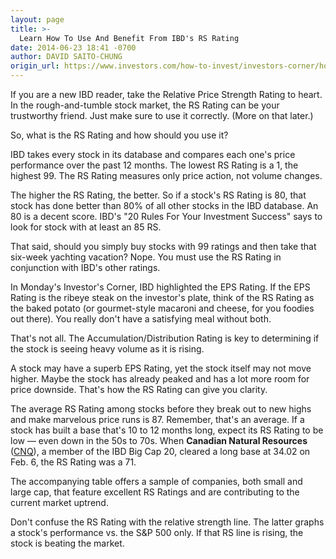 ```yaml
---
layout: page
title: >-
  Learn How To Use And Benefit From IBD's RS Rating
date: 2014-06-23 18:41 -0700
author: DAVID SAITO-CHUNG
origin_url: https://www.investors.com/how-to-invest/investors-corner/how-to-find-great-stocks-7
---
```





If you are a new IBD reader, take the Relative Price Strength Rating to heart. In the rough-and-tumble stock market, the RS Rating can be your trustworthy friend. Just make sure to use it correctly. (More on that later.)

  

So, what is the RS Rating and how should you use it?

  

IBD takes every stock in its database and compares each one's price performance over the past 12 months. The lowest RS Rating is a 1, the highest 99. The RS Rating measures only price action, not volume changes.

  

The higher the RS Rating, the better. So if a stock's RS Rating is 80, that stock has done better than 80% of all other stocks in the IBD database. An 80 is a decent score. IBD's "20 Rules For Your Investment Success" says to look for stock with at least an 85 RS.

  

That said, should you simply buy stocks with 99 ratings and then take that six-week yachting vacation? Nope. You must use the RS Rating in conjunction with IBD's other ratings.

  

In Monday's Investor's Corner, IBD highlighted the EPS Rating. If the EPS Rating is the ribeye steak on the investor's plate, think of the RS Rating as the baked potato (or gourmet-style macaroni and cheese, for you foodies out there). You really don't have a satisfying meal without both.

  

That's not all. The Accumulation/Distribution Rating is key to determining if the stock is seeing heavy volume as it is rising.

  

A stock may have a superb EPS Rating, yet the stock itself may not move higher. Maybe the stock has already peaked and has a lot more room for price downside. That's how the RS Rating can give you clarity.

  

The average RS Rating among stocks before they break out to new highs and make marvelous price runs is 87. Remember, that's an average. If a stock has built a base that's 10 to 12 months long, expect its RS Rating to be low — even down in the 50s to 70s. When **Canadian Natural Resources** ([CNQ](https://research.investors.com/quote.aspx?symbol=CNQ)), a member of the IBD Big Cap 20, cleared a long base at 34.02 on Feb. 6, the RS Rating was a 71.

  

The accompanying table offers a sample of companies, both small and large cap, that feature excellent RS Ratings and are contributing to the current market uptrend.

  

Don't confuse the RS Rating with the relative strength line. The latter graphs a stock's performance vs. the S&P 500 only. If that RS line is rising, the stock is beating the market.




